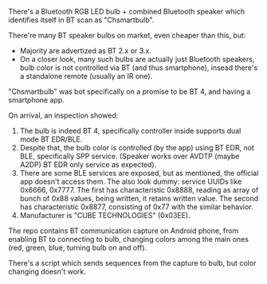 There's a Bluetooth RGB LED bulb + combined Bluetooth speaker which
identifies itself in BT scan as "Chsmartbulb".

There're many BT speaker bulbs on market, even cheaper than this, but:

* Majority are advertized as BT 2.x or 3.x.
* On a closer look, many such bulbs are actually just Bluetooth speakers,
  bulb color is not controlled via BT (and thus smartphone), insead
  there's a standalone remote (usually an IR one).

"Chsmartbulb" was bot specifically on a promise to be BT 4, and having
a smartphone app.

On arrival, an inspection showed:

1. The bulb is indeed BT 4, specifically controller inside supports
   dual mode BT EDR/BLE.
2. Despite that, the bulb color is controlled (by the app) using BT EDR,
   not BLE, specifically SPP service. (Speaker works over AVDTP (maybe A2DP)
   BT EDR only service as expected).
3. There are some BLE services are exposed, but as mentioned, the official
   app doesn't access them. The also look dummy: service UUIDs like 0x6666,
   0x7777. The first has characteristic 0x8888, reading as array of bunch of
   0x88 values, being written, it retains written value. The second has
   characteristic 0x8877, consisting of 0x77 with the similar behavior.
4. Manufacturer is "CUBE TECHNOLOGIES" (0x03EE).

The repo contains BT communication capture on Android phone, from enabling
BT to connecting to bulb, changing colors among the main ones (red, green,
blue, turning bulb on and off).

There's a script which sends sequences from the capture to bulb, but color
changing doesn't work.
